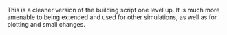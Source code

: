 This is a cleaner version of the building script one level up. It is much more amenable to being extended and used for other simulations, as well as for plotting and small changes.